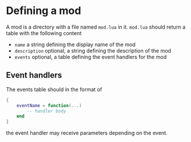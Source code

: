 # Defining a mod

A mod is a directory with a file named `mod.lua` in it. 
`mod.lua` should return a table with the following content
- `name` a string defining the display name of the mod
- `description` optional, a string defining the description of the mod
- `events` optional, a table defining the event handlers for the mod

## Event handlers
The events table should in the format of
```lua
{
    eventName = function(...)
        -- handler body
    end
}
```
the event handler may receive parameters depending on the event.